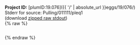**Project ID:** [plumID:19.076]({{ '/' | absolute_url }}eggs/19/076/)  
Stderr for source:  Pulling/011111/pleq1   
(download [zipped raw stdout](pleq1.plumed_master.stdout.txt.zip))  
{% raw %}
<pre>
</pre>
{% endraw %}
